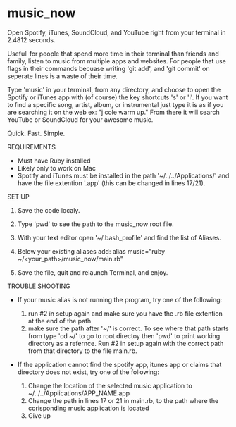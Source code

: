 # music_now

Open Spotify, iTunes, SoundCloud, and YouTube right from your terminal in 2.4812 seconds.

Usefull for people that spend more time in their terminal than friends and family, listen to music from multiple apps and websites. For people that use flags in their commands becuase writing 'git add', and 'git commit' on seperate lines is a waste of their time.

Type 'music' in your terminal, from any directory, and choose to open the Spotify or iTunes app with (of course) the key shortcuts 's' or 'i'. If you want to find a specific song, artist, album, or instrumental just type it is as if you are searching it on the web ex: "j cole warm up." From there it will search YouTube or SoundCloud for your awesome music.

Quick. Fast. Simple.


REQUIREMENTS

- Must have Ruby installed
- Likely only to work on Mac
- Spotify and iTunes must be installed in the path '~/../../Applications/' and have the file extention '.app' (this can be changed in lines 17/21).


SET UP

1. Save the code localy.

2. Type 'pwd' to see the path to the music_now root file.

3. With your text editor open '~/.bash_profile' and find the list of Aliases.

4. Below your existing aliases add: alias music="ruby ~/<your_path>/music_now/main.rb"

5. Save the file, quit and relaunch Terminal, and enjoy.


TROUBLE SHOOTING
- If your music alias is not running the program, try one of the following:
  1. run #2 in setup again and make sure you have the .rb file extention at the end of the path
  2. make sure the path after '~/' is correct. To see where that path starts from type 'cd ~/' to go to root directoy then 'pwd' to print working directory as a refernce. Run #2 in setup again with the correct path from that directory to the file main.rb.

- If the application cannot find the spotify app, itunes app or claims that directory does not exist, try one of the following:
  1. Change the location of the selected music application to ~/../../Applications/APP_NAME.app
  2. Change the path in lines 17 or 21 in main.rb, to the path where the corisponding music application is located
  3. Give up